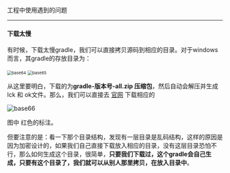 工程中使用遇到的问题

---

#### 下载太慢

有时候，下载太慢gradle，我们可以直接拷贝源码到相应的目录。对于windows而言，其gradle的存放目录为：

<img src="https://i.loli.net/2020/09/03/Ptbw8QBGHZIMuV4.png" alt="base64" style="zoom:67%;" />

<img src="https://i.loli.net/2020/09/03/twYOdv7por6mCI4.png" alt="base65" style="zoom:67%;" />

从这里要明白，下载的为**gradle-版本号-all.zip 压缩包**，然后自动会解压并生成lck 和 ok文件。那么，我们可以直接去  [官网](https://services.gradle.org/distributions/) 下载相应的

![base66](https://i.loli.net/2020/09/03/qYASdGa4g6Dh85p.png)

图中 红色的标注。

但要注意的是：看一下那个目录结构，发现有一层目录是乱码结构，这样的原因是因为加密设计的，如果我们自己直接下载放入相应的目录，没有这层目录恐怕不行，那么如何生成这个目录，很简单，**只要我们下载过，这个gradle会自己生成，只要有这个目录了，我们就可以从别人那里拷贝，在放入目录中**。